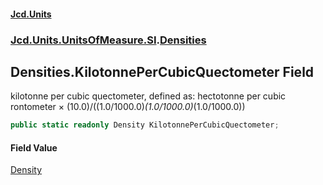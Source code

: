 #### [Jcd.Units](index.md 'index')
### [Jcd.Units.UnitsOfMeasure.SI](Jcd.Units.UnitsOfMeasure.SI.md 'Jcd.Units.UnitsOfMeasure.SI').[Densities](Densities.md 'Jcd.Units.UnitsOfMeasure.SI.Densities')

## Densities.KilotonnePerCubicQuectometer Field

kilotonne per cubic quectometer, defined as: hectotonne per cubic rontometer × (10.0)/((1.0/1000.0)*(1.0/1000.0)*(1.0/1000.0))

```csharp
public static readonly Density KilotonnePerCubicQuectometer;
```

#### Field Value
[Density](Density.md 'Jcd.Units.UnitTypes.Density')
